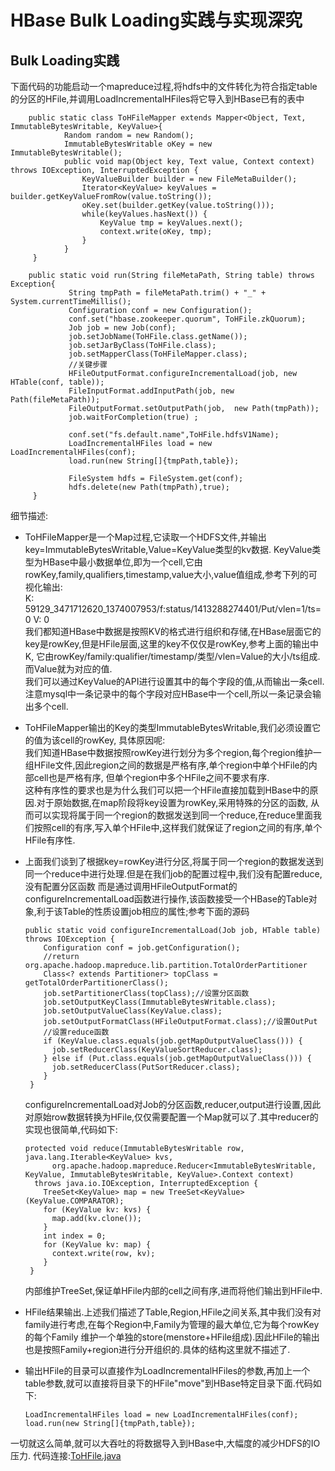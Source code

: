 HBase Bulk Loading实践与实现深究
===

## Bulk Loading实践
下面代码的功能启动一个mapreduce过程,将hdfs中的文件转化为符合指定table的分区的HFile,并调用LoadIncrementalHFiles将它导入到HBase已有的表中

        public static class ToHFileMapper extends Mapper<Object, Text, ImmutableBytesWritable, KeyValue>{
                Random random = new Random();
                ImmutableBytesWritable oKey = new ImmutableBytesWritable();
                public void map(Object key, Text value, Context context) throws IOException, InterruptedException {
                    KeyValueBuilder builder = new FileMetaBuilder();
                    Iterator<KeyValue> keyValues = builder.getKeyValueFromRow(value.toString());
                    oKey.set(builder.getKey(value.toString()));
                    while(keyValues.hasNext()) {
                        KeyValue tmp = keyValues.next();
                        context.write(oKey, tmp);
                    }
                }
         }
         
        public static void run(String fileMetaPath, String table) throws Exception{
                 String tmpPath = fileMetaPath.trim() + "_" + System.currentTimeMillis();
                 Configuration conf = new Configuration();
                 conf.set("hbase.zookeeper.quorum", ToHFile.zkQuorum);
                 Job job = new Job(conf);
                 job.setJobName(ToHFile.class.getName());
                 job.setJarByClass(ToHFile.class);
                 job.setMapperClass(ToHFileMapper.class);
                 //关键步骤
                 HFileOutputFormat.configureIncrementalLoad(job, new HTable(conf, table));
                 FileInputFormat.addInputPath(job, new Path(fileMetaPath));
                 FileOutputFormat.setOutputPath(job,  new Path(tmpPath));
                 job.waitForCompletion(true) ;
         
                 conf.set("fs.default.name",ToHFile.hdfsV1Name);
                 LoadIncrementalHFiles load = new LoadIncrementalHFiles(conf);
                 load.run(new String[]{tmpPath,table});
         
                 FileSystem hdfs = FileSystem.get(conf);
                 hdfs.delete(new Path(tmpPath),true);
         }

细节描述:

+   ToHFileMapper是一个Map过程,它读取一个HDFS文件,并输出key=ImmutableBytesWritable,Value=KeyValue类型的kv数据.
KeyValue类型为HBase中最小数据单位,即为一个cell,它由rowKey,family,qualifiers,timestamp,value大小,value值组成,参考下列的可视化输出:   
        K: 59129_3471712620_1374007953/f:status/1413288274401/Put/vlen=1/ts=0 V: 0   
我们都知道HBase中数据是按照KV的格式进行组织和存储,在HBase层面它的key是rowKey,但是HFile层面,这里的key不仅仅是rowKey,参考上面的输出中K,
它由rowKey/family:qualifier/timestamp/类型/vlen=Value的大小/ts组成. 而Value就为对应的值.  
我们可以通过KeyValue的API进行设置其中的每个字段的值,从而输出一条cell.注意mysql中一条记录中的每个字段对应HBase中一个cell,所以一条记录会输出多个cell.

+   ToHFileMapper输出的Key的类型ImmutableBytesWritable,我们必须设置它的值为该cell的rowKey, 具体原因呢:  
我们知道HBase中数据按照rowKey进行划分为多个region,每个region维护一组HFile文件,因此region之间的数据是严格有序,单个region中单个HFile的内部cell也是严格有序,
但单个region中多个HFile之间不要求有序.  
这种有序性的要求也是为什么我们可以把一个HFile直接加载到HBase中的原因.对于原始数据,在map阶段将key设置为rowKey,采用特殊的分区的函数,
从而可以实现将属于同一个region的数据发送到同一个reduce,在reduce里面我们按照cell的有序,写入单个HFile中,这样我们就保证了region之间的有序,单个HFile有序性.

+   上面我们谈到了根据key=rowKey进行分区,将属于同一个region的数据发送到同一个reduce中进行处理.但是在我们job的配置过程中,我们没有配置reduce,没有配置分区函数
而是通过调用HFileOutputFormat的configureIncrementalLoad函数进行操作,该函数接受一个HBase的Table对象,利于该Table的性质设置job相应的属性;参考下面的源码
       
        public static void configureIncrementalLoad(Job job, HTable table) throws IOException {
            Configuration conf = job.getConfiguration();
            //return org.apache.hadoop.mapreduce.lib.partition.TotalOrderPartitioner
            Class<? extends Partitioner> topClass = getTotalOrderPartitionerClass();
            job.setPartitionerClass(topClass);//设置分区函数
            job.setOutputKeyClass(ImmutableBytesWritable.class);
            job.setOutputValueClass(KeyValue.class);
            job.setOutputFormatClass(HFileOutputFormat.class);//设置OutPut
            //设置reduce函数
            if (KeyValue.class.equals(job.getMapOutputValueClass())) {
              job.setReducerClass(KeyValueSortReducer.class);
            } else if (Put.class.equals(job.getMapOutputValueClass())) {
              job.setReducerClass(PutSortReducer.class);
            } 
         }
    configureIncrementalLoad对Job的分区函数,reducer,output进行设置,因此对原始row数据转换为HFile,仅仅需要配置一个Map就可以了.其中reducer的实现也很简单,代码如下:

        protected void reduce(ImmutableBytesWritable row, java.lang.Iterable<KeyValue> kvs,
              org.apache.hadoop.mapreduce.Reducer<ImmutableBytesWritable, KeyValue, ImmutableBytesWritable, KeyValue>.Context context)
          throws java.io.IOException, InterruptedException {
            TreeSet<KeyValue> map = new TreeSet<KeyValue>(KeyValue.COMPARATOR);
            for (KeyValue kv: kvs) {
              map.add(kv.clone());
            }
            int index = 0;
            for (KeyValue kv: map) {
              context.write(row, kv);
            }
         }
    内部维护TreeSet,保证单HFile内部的cell之间有序,进而将他们输出到HFile中.

+   HFile结果输出.上述我们描述了Table,Region,HFile之间关系,其中我们没有对family进行考虑,在每个Region中,Family为管理的最大单位,它为每个rowKey的每个Family
维护一个单独的store(menstore+HFile组成).因此HFile的输出也是按照Family+region进行分开组织的.具体的结构这里就不描述了.

+   输出HFile的目录可以直接作为LoadIncrementalHFiles的参数,再加上一个table参数,就可以直接将目录下的HFile"move"到HBase特定目录下面.代码如下:

        LoadIncrementalHFiles load = new LoadIncrementalHFiles(conf);
        load.run(new String[]{tmpPath,table});

一切就这么简单,就可以大吞吐的将数据导入到HBase中,大幅度的减少HDFS的IO压力.
代码连接:[ToHFile.java](./ToHFile.java)